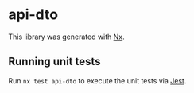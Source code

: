 # api-dto

This library was generated with [Nx](https://nx.dev).

## Running unit tests

Run `nx test api-dto` to execute the unit tests via [Jest](https://jestjs.io).
